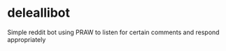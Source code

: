 # deleallibot
Simple reddit bot using PRAW to listen for certain comments and respond appropriately
